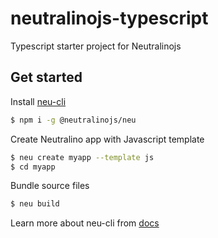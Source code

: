 # neutralinojs-typescript

Typescript starter project for Neutralinojs

## Get started

Install [neu-cli](https://neutralino.js.org/docs/#/tools/cli)

```bash
$ npm i -g @neutralinojs/neu
```

Create Neutralino app with Javascript template

```bash
$ neu create myapp --template js
$ cd myapp
```

Bundle source files

```bash
$ neu build
```

Learn more about neu-cli from [docs](https://neutralino.js.org/docs/#/tools/cli)
